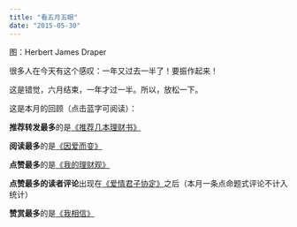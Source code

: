 ```yaml
---
title: "看五月五眼"
date: "2015-05-30"
---
```


图：Herbert James Draper

很多人在今天有这个感叹：一年又过去一半了！要振作起来！

这是错觉，六月结束，一年才过一半。所以，放松一下。

这是本月的回顾（点击蓝字可阅读）：

**推荐转发最多**的是[《推荐几本理财书》](http://mp.weixin.qq.com/s?__biz=MjM5NDU0Mjk2MQ==&mid=206693611&idx=1&sn=dd44619063a76a6c997c218091bdaadd&scene=21#wechat_redirect)

**阅读最多**的是[《因爱而变》](http://mp.weixin.qq.com/s?__biz=MjM5NDU0Mjk2MQ==&mid=206846741&idx=1&sn=a657b3ba4cd025a073c9ae7cb66b9a21&scene=21#wechat_redirect)

**点赞最多**的是[《我的理财观》](http://mp.weixin.qq.com/s?__biz=MjM5NDU0Mjk2MQ==&mid=206663112&idx=1&sn=f0c2b157afcf4dda68165abe8ed23a4a&scene=21#wechat_redirect)

**点赞最多的读者评论**出现在[《爱情君子协定》](http://mp.weixin.qq.com/s?__biz=MjM5NDU0Mjk2MQ==&mid=206503975&idx=1&sn=55927ba3fa3d3218fd36b1164ecfbd0a&scene=21#wechat_redirect)之后（本月一条点命题式评论不计入统计）

**赞赏最多**的是[《我相信》](http://mp.weixin.qq.com/s?__biz=MjM5NDU0Mjk2MQ==&mid=207058780&idx=1&sn=35b136a8d0077563ee5302dc14ffbaa4&scene=21#wechat_redirect)
